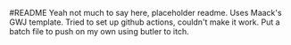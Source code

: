#README
Yeah not much to say here, placeholder readme.  Uses Maack's GWJ template.  Tried to set up github actions, couldn't make it work. Put a batch file to push on my own using butler to itch.
